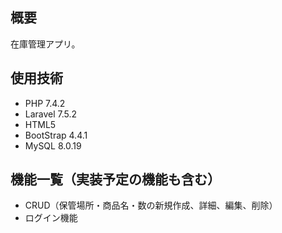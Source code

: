 ## 概要
在庫管理アプリ。

## 使用技術
- PHP 7.4.2
- Laravel 7.5.2
- HTML5
- BootStrap 4.4.1
- MySQL 8.0.19

## 機能一覧（実装予定の機能も含む）
- CRUD（保管場所・商品名・数の新規作成、詳細、編集、削除）
- ログイン機能
